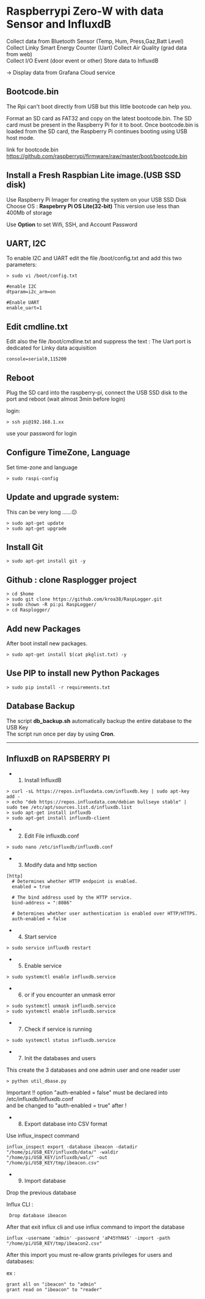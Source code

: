 # __Raspberrypi Zero-W with data Sensor and InfluxdB__

 Collect data from Bluetooth Sensor (Temp, Hum, Press,Gaz,Batt Level)  
 Collect Linky Smart Energy Counter  (Uart)
 Collect Air Quality (grad data from web)  
 Collect I/O Event  (door event or other)
 Store data to InfluxdB  

 -> Display data from Grafana Cloud service

## Bootcode.bin

The Rpi can't boot directly from USB but this little bootcode can help you.

Format an SD card as FAT32 and copy on the latest bootcode.bin. The SD card must be 
present in the Raspberry Pi for it to boot. Once bootcode.bin is loaded from the SD card,
the Raspberry Pi continues booting using USB host mode.

link for bootcode.bin
https://github.com/raspberrypi/firmware/raw/master/boot/bootcode.bin


## Install a Fresh Raspbian Lite image.(USB SSD disk)

Use Raspberry Pi Imager for creating the system on your USB SSD Disk    
Choose OS :   **Raspebrry Pi OS Lite(32-bit)**
This version use less than 400Mb of storage

Use **Option** to set Wifi, SSH, and Account Password


## UART, I2C

To enable I2C and UART edit the file /boot/config.txt and add this two
parameters:

```
> sudo vi /boot/config.txt

#enable I2C
dtparam=i2c_arm=on

#Enable UART
enable_uart=1
```
## Edit cmdline.txt

Edit also the file /boot/cmdline.txt and suppress the text :
The Uart port is dedicated for Linky data acquisition
```
console=serial0,115200  
```

## Reboot

Plug the SD card into the raspberry-pi, connect the USB SSD disk
to the port and reboot (wait almost 3min before login)

login:

```
> ssh pi@192.168.1.xx
```
use your password for login

## Configure TimeZone, Language

Set time-zone and language
```
> sudo raspi-config
```

## Update and upgrade system:

This can be very long ......:confused:

```
> sudo apt-get update  
> sudo apt-get upgrade  
```

## Install Git
```
> sudo apt-get install git -y
```

## Github : clone **Rasplogger** project
```
> cd $home
> sudo git clone https://github.com/kroa38/RaspLogger.git
> sudo chown -R pi:pi RaspLogger/
> cd Rasplogger/
```

## Add new Packages

After boot install new packages.
```
> sudo apt-get install $(cat pkglist.txt) -y
```
## Use PIP to install new Python Packages

```
> sudo pip install -r requirements.txt
```

## Database Backup

The script **db_backup.sh** automatically backup the entire database to the USB Key  
The script run once per day by using **Cron**.

---


## __InfluxdB on RAPSBERRY PI__


- 1) Install InfluxdB  

```
> curl -sL https://repos.influxdata.com/influxdb.key | sudo apt-key add -  
> echo "deb https://repos.influxdata.com/debian bullseye stable" | sudo tee /etc/apt/sources.list.d/influxdb.list     
> sudo apt-get install influxdb  
> sudo apt-get install influxdb-client 
```

- 2) Edit File influxdb.conf  

```
> sudo nano /etc/influxdb/influxdb.conf
```
- 3) Modify data and http section  

```
[http]
  # Determines whether HTTP endpoint is enabled.
  enabled = true

  # The bind address used by the HTTP service.
  bind-address = ":8086"

  # Determines whether user authentication is enabled over HTTP/HTTPS.
  auth-enabled = false

```
- 4) Start service  

```
> sudo service influxdb restart
```
- 5) Enable service  

```
> sudo systemctl enable influxdb.service
```
- 6) or if you encounter an unmask error  


 ```
> sudo systemctl unmask influxdb.service
> sudo systemctl enable influxdb.service
```
- 7) Check if service is running  

```
> sudo systemctl status influxdb.service
```

- 7) Init the databases and users  

This create the 3 databases and one admin user and one reader user  

```
> python util_dbase.py
```
Important !!
option "auth-enabled = false" must be declared into  /etc/influxdb/influxdb.conf  
and be changed to "auth-enabled = true" after !

- 8) Export database into CSV format

Use influx_inspect command  
```  
influx_inspect export -database ibeacon -datadir "/home/pi/USB_KEY/influxdb/data/" -waldir "/home/pi/USB_KEY/influxdb/wal/" -out "/home/pi/USB_KEY/tmp/ibeacon.csv"
```  
- 9) Import database  

Drop the previous database  

Influx CLI :  
```
 Drop database ibeacon  
```
After that exit influx cli and use influx command to import the database  
```
influx -username 'admin' -password 'aP45YhN45' -import -path "/home/pi/USB_KEY/tmp/ibeacon2.csv"  
```

After this import you must re-allow grants privileges for users and databases:  

 ex :  
```
grant all on "ibeacon" to "admin"  
grant read on "ibeacon" to "reader"  
```
